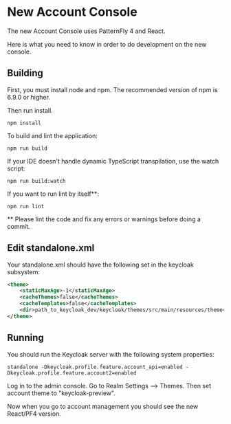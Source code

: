 New Account Console
========

The new Account Console uses PatternFly 4 and React.

Here is what you need to know in order to do development on the new console.


Building
--------
First, you must install node and npm.  The recommended version of npm is 6.9.0 or higher.

Then run install.

`npm install`

To build and lint the application:

`npm run build`

If your IDE doesn't handle dynamic TypeScript transpilation, use the watch script:

`npm run build:watch`

If you want to run lint by itself**:

`npm run lint`

** Please lint the code and fix any errors or warnings before doing a commit.

Edit standalone.xml
--------
Your standalone.xml should have the following set in the keycloak subsystem:

```xml
<theme>
    <staticMaxAge>-1</staticMaxAge>
    <cacheThemes>false</cacheThemes>
    <cacheTemplates>false</cacheTemplates>
    <dir>path_to_keycloak_dev/keycloak/themes/src/main/resources/theme</dir>
</theme>
```

Running
--------
You should run the Keycloak server with the following system properties:

`standalone -Dkeycloak.profile.feature.account_api=enabled -Dkeycloak.profile.feature.account2=enabled`

Log in to the admin console.  Go to Realm Settings --> Themes.  Then set account theme to "keycloak-preview".

Now when you go to account management you should see the new React/PF4 version.

